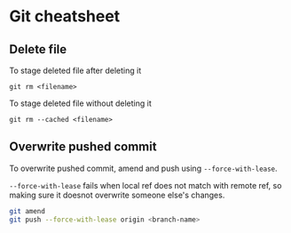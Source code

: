 # Git cheatsheet

## Delete file

To stage deleted file after deleting it

`git rm <filename>`

To stage deleted file without deleting it

`git rm --cached <filename>`

## Overwrite pushed commit

To overwrite pushed commit, amend and push using `--force-with-lease`.

`--force-with-lease` fails when local ref does not match with remote ref,
so making sure it doesnot overwrite someone else's changes.

```bash
git amend
git push --force-with-lease origin <branch-name>
```

